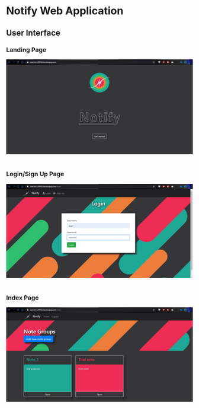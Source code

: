 # Notify Web Application

## User Interface

### Landing Page
<img src="images/Splash screen.JPG">
<br/>
<br/>

### Login/Sign Up Page
<img src="images/Login Screen.JPG">
<br/>
<br/>

### Index Page
<img src="images/Index Page.JPG">